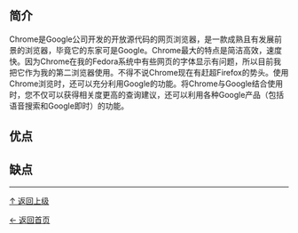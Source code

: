
## 简介

Chrome是Google公司开发的开放源代码的网页浏览器，是一款成熟且有发展前景的浏览器，毕竟它的东家可是Google。Chrome最大的特点是简洁高效，速度快。因为Chrome在我的Fedora系统中有些网页的字体显示有问题，所以目前我把它作为我的第二浏览器使用。不得不说Chrome现在有赶超Firefox的势头。使用Chrome浏览时，还可以充分利用Google的功能。将Chrome与Google结合使用时，您不仅可以获得相关度更高的查询建议，还可以利用各种Google产品（包括语音搜索和Google即时）的功能。

## 优点

## 缺点


----
[↑ 返回上级](https://github.com/asin929/linux-software/blob/master/Network-Application/Network-Application.md)

[← 返回首页](https://github.com/asin929/linux-software)
